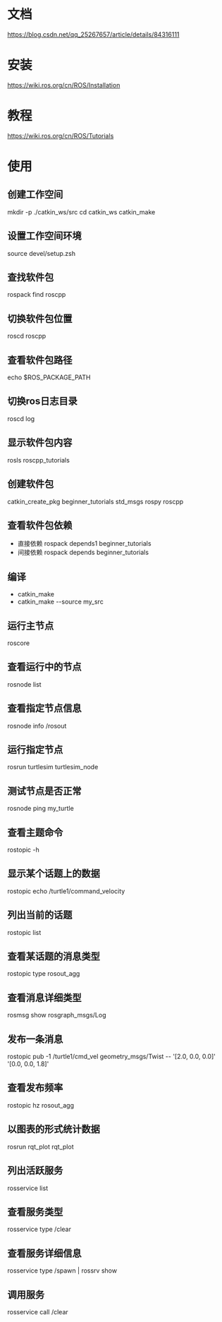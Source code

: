 <!--
 * @Author: dding3 dding3@jmc.com.cn
 * @Date: 2024-05-20 19:00:13
 * @LastEditors: dding3 dding3@jmc.com.cn
 * @LastEditTime: 2024-05-21 02:44:35
 * @FilePath: /test/ros/readme.md
 * @Description: 这是默认设置,请设置`customMade`, 打开koroFileHeader查看配置 进行设置: https://github.com/OBKoro1/koro1FileHeader/wiki/%E9%85%8D%E7%BD%AE
-->
# 文档
https://blog.csdn.net/qq_25267657/article/details/84316111
# 安装
https://wiki.ros.org/cn/ROS/Installation
# 教程
https://wiki.ros.org/cn/ROS/Tutorials
# 使用
## 创建工作空间
mkdir -p ./catkin_ws/src 
cd catkin_ws
catkin_make
## 设置工作空间环境
source devel/setup.zsh
## 查找软件包
rospack find roscpp
## 切换软件包位置
roscd roscpp
## 查看软件包路径
echo $ROS_PACKAGE_PATH
## 切换ros日志目录
roscd log
## 显示软件包内容
rosls roscpp_tutorials
## 创建软件包
catkin_create_pkg beginner_tutorials std_msgs rospy roscpp
## 查看软件包依赖
- 直接依赖
rospack depends1 beginner_tutorials 
- 间接依赖
rospack depends beginner_tutorials 
## 编译
- catkin_make
- catkin_make --source my_src
## 运行主节点
roscore
## 查看运行中的节点
rosnode list
## 查看指定节点信息
rosnode info /rosout
## 运行指定节点
rosrun turtlesim turtlesim_node
## 测试节点是否正常
rosnode ping my_turtle
## 查看主题命令
rostopic -h
## 显示某个话题上的数据
rostopic echo /turtle1/command_velocity
## 列出当前的话题
rostopic list
## 查看某话题的消息类型
rostopic type rosout_agg
## 查看消息详细类型
rosmsg show rosgraph_msgs/Log
## 发布一条消息
rostopic pub -1 /turtle1/cmd_vel geometry_msgs/Twist -- '[2.0, 0.0, 0.0]' '[0.0, 0.0, 1.8]'
## 查看发布频率
rostopic hz rosout_agg
## 以图表的形式统计数据
rosrun rqt_plot rqt_plot
## 列出活跃服务
rosservice list
## 查看服务类型
rosservice type /clear
## 查看服务详细信息
rosservice type /spawn | rossrv show
## 调用服务
rosservice call /clear